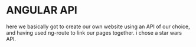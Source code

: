 ANGULAR API
=======================

here we basically got to create our own website using an API of our choice, and having used ng-route to link our pages together. i chose a star wars API.